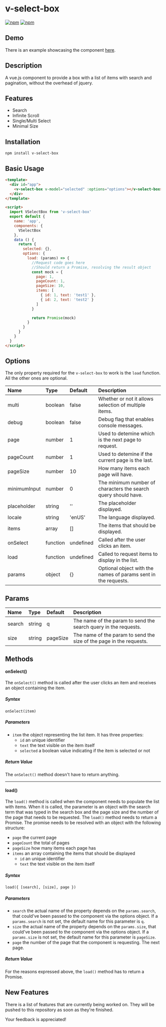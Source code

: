 # v-select-box
[![npm](https://img.shields.io/npm/v/v-select-box.svg)](https://www.npmjs.com/package/v-select-box)
[![npm](https://img.shields.io/npm/dy/v-select-box)](https://www.npmjs.com/package/v-select-box)

Demo
-------------------------------------
There is an example showcasing the component [here](https://github.com/rodrigooslp/v-select-box-example).

Description
-------------------------------------

A vue.js component to provide a box with a list of items with search and pagination, without the overhead of jquery.

Features
-------------------------------------
- Search
- Infinite Scroll
- Single/Multi Select
- Minimal Size

Installation
-------------------------------------

    npm install v-select-box

Basic Usage
-------------------------------------

```html
<template>
  <div id="app">
    <v-select-box v-model="selected" :options="options"></v-select-box>
  </div>
</template>

<script>
  import VSelectBox from 'v-select-box'
  export default {
    name: 'app',
    components: {
      VSelectBox
    },
    data () {
      return {
        selected: {},
        options: {
          load: (params) => {
            //Request code goes here
            //Should return a Promise, resolving the result object
            const mock = {
              page: 1,
              pageCount: 1,
              pageSize: 10,
              items: [
                { id: 1, text: 'test1' },
                { id: 2, text: 'test2' }
              ]
            }

            return Promise(mock)
          }
        }
      }
    }
  }
</script>
```

Options
-------------------------------------

The only property required for the `v-select-box` to work is the `load` function. All the other ones are optional.

Name            | Type     | Default   | Description
:-------------- | :------  | :------   |:----------
multi           | boolean  | false     | Whether or not it allows selection of multiple items.
debug           | boolean  | false     | Debug flag that enables console messages.
page            | number   | 1         | Used to detemine which is the next page to request.
pageCount       | number   | 1         | Used to detemine if the current page is the last.
pageSize        | number   | 10        | How many items each page will have.
minimumInput    | number   | 0         | The minimum number of characters the search query should have.
placeholder     | string   | ''        | The placeholder displayed.
locale          | string   | 'enUS'    | The language displayed.
items           | array    | []        | The items that should be displayed.
onSelect        | function | undefined | Called after the user clicks an item.
load            | function | undefined | Called to request items to display in the list.
params          | object   | {}        | Optional object with the names of params sent in the requests.

Params
-------------------------------------

Name            | Type     | Default   | Description
:-------------- | :------  | :------   | :----------
search          | string   | q         | The name of the param to send the search query in the requests.
size            | string   | pageSize  | The name of the param to send the size of the page in the requests.

Methods
-------------------------------------

#### onSelect()
The `onSelect()` method is called after the user clicks an item and receives an object containing the item.
##### Syntax
`onSelect(item)`
##### Parameters
- `item` the object representing the list item. It has three properties:
  - `id` an unique identifier
  - `text` the text visible on the item itself
  - `selected` a boolean value indicating if the item is selected or not

##### Return Value
The `onSelect()` method doesn't have to return anything.

--------------------------------------
#### load()
The `load()` method is called when the component needs to populate the list with items. When it is called, the parameter is an object with the search term that was typed in the search box and the page size and the number of the page that needs to be requested. The `load()` method needs to return a Promise. The promise needs to be resolved with an object with the following structure:
- `page` the current page
- `pageCount` the total of pages
- `pageSize` how many items each page has
- `items` an array containing the items that should be displayed
  - `id` an unique identifier
  - `text` the text visible on the item itself
##### Syntax
`load({ [search], [size], page })`
##### Parameters
- `search` the actual name of the property depends on the `params.search`, that could've been passed to the component via the options object. If a `params.search` is not set, the default name for this parameter is `q`.
- `size` the actual name of the property depends on the `params.size`, that could've been passed to the component via the options object. If a `params.size` is not set, the default name for this parameter is `pageSize`.
- `page` the number of the page that the component is requesting. The next page.
##### Return Value
For the reasons expressed above, the `load()` method has to return a Promise.

New Features
-------------------------------------

There is a list of features that are currently being worked on. They will be pushed to this repository as soon as they're finished.

Your feedback is appreciated!
